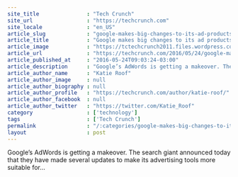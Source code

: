 ```yaml
---
site_title               : "Tech Crunch"
site_url                 : "https://techcrunch.com"
site_locale              : "en_US"
article_slug             : "google-makes-big-changes-to-its-ad-products"
article_title            : "Google makes big changes to its ad products"
article_image            : "https://tctechcrunch2011.files.wordpress.com/2016/05/cwwir0z5s9rmsi3omps0qwr9vkrhgn7nu4k_ffdlbembkrgfwyzmkfp9_nrrqy1_oyqclt341dq1yorgyx4xlhbv5qdmopk8boxrlvlzlhbjgcqoiphyxww-oopud5_uxnioplpg.png?w=764&h=400&crop=1"
article_url              : "https://techcrunch.com/2016/05/24/google-makes-big-changes-to-its-ad-products/"
article_published_at     : "2016-05-24T09:03:24-03:00"
article_description      : "Google’s AdWords is getting a makeover. The search giant announced today that they have made several updates to make its advertising tools more suitable for..."
article_author_name      : "Katie Roof"
article_author_image     : null
article_author_biography : null
article_author_profile   : "https://techcrunch.com/author/katie-roof/"
article_author_facebook  : null
article_author_twitter   : "https://twitter.com/Katie_Roof"
category                 : ['technology']
tags                     : ['Tech Crunch']
permalink                : "/:categories/google-makes-big-changes-to-its-ad-products/"
layout                   : post
---
```


Google’s AdWords is getting a makeover. The search giant announced today that they have made several updates to make its advertising tools more suitable for...
